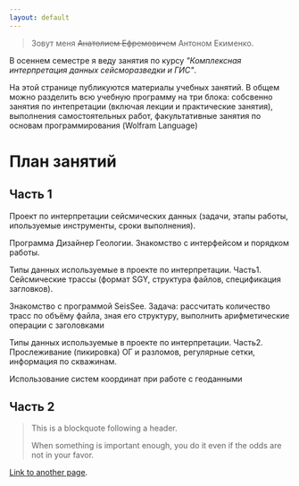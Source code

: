 ```yaml
---
layout: default
---
```


> Зовут меня ~~Анатолием Ефремовичем~~ Антоном Екименко.

В осеннем семестре я веду занятия по курсу _"Комплексная интерпретация данных сейсморазведки и ГИС"_.


На этой странице публикуются материалы учебных занятий.
В общем можно разделить всю учебную программу на три блока: собсвенно занятия по интепретации (включая лекции и практические занятия), выполнения самостоятельных работ, факультативные занятия по основам программирования (Wolfram Language)

# План занятий 
## Часть 1

Проект по интерпретации сейсмических данных (задачи, этапы работы,
ипользуемые инструменты, сроки выполнения). 

Программа Дизайнер
Геологии. Знакомство с интерфейсом и порядком работы.

Типы данных используемые в проекте по интерпретации. Часть1.
Сейсмические трассы (формат SGY, структура файлов, спецификация
загловков).

Знакомство с программой SeisSee. Задача: рассчитать количество трасс
по объёму файла, зная его структуру, выполнить арифметические
операции с заголовками

Типы данных используемые в проекте по интерпретации. Часть2.
Прослеживание (пикировка) ОГ и разломов, регулярные сетки, информация
по скважинам.

Использование систем координат при работе с геоданными
## Часть 2

> This is a blockquote following a header.
>
> When something is important enough, you do it even if the odds are not in your favor.

[Link to another page](./another-page.html).

